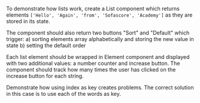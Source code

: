 To demonstrate how lists work, create a List component which returns elements ``['Hello', 'Again', 'from', 'Sofascore', 'Academy']`` as they are stored in its state.

The component should also return two buttons "Sort" and "Default" which trigger:
a) sorting elements array alphabetically and storing the new value in state
b) setting the default order

Each list element should be wrapped in Element component and displayed with two additional values: a number counter and increase button. The component should track how many times the user has clicked on the increase button for each string.

Demonstrate how using index as key creates problems. The correct solution in this case is to use each of the words as key.